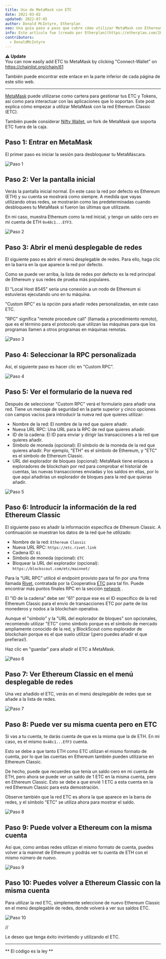 ```yaml
---
title: Uso de MetaMask con ETC
date: 2021-03-02
updated: 2022-07-05
author: Donald McIntyre, Etherplan
seo: Una guía paso a paso que cubre cómo utilizar MetaMask con Ethereum Classic para enviar ETC e interactuar con aplicaciones descentralizadas.
info: Este artículo fue [creado por Etherplan](https://etherplan.com/2021/03/02/how-to-connect-metamask-to-ethereum-classic/15512/). Para más tutoriales de Ethereum Classic, teoría y conceptos de criptodivisas, por favor, consulte [etherplan.com](https://etherplan.com).
contributors:
  - DonaldMcIntyre
---
```


**⚠️ Update**  
You can now easily add ETC to MetaMask by clicking "Connect-Wallet" on https://chainlist.org/chain/61

También puede encontrar este enlace en la parte inferior de cada página de este sitio web.

---

[MetaMask](https://metamask.io) puede utilizarse como cartera para gestionar tus ETC y Tokens, así como para interactuar con las aplicaciones que lo soportan. Este post explica cómo empezar a utilizar MetaMask con la red Ethereum Classic (ETC).

También puede considerar [Nifty Wallet](https://chrome.google.com/webstore/detail/nifty-wallet/jbdaocneiiinmjbjlgalhcelgbejmnid?ucbcb=1), un fork de MetaMask que soporta ETC fuera de la caja.

## Paso 1: Entrar en MetaMask

El primer paso es iniciar la sesión para desbloquear tu MetaMáscara.

![Paso 1](./01.png)

## Paso 2: Ver la pantalla inicial

Verás la pantalla inicial normal. En este caso la red por defecto es Ethereum (ETH) y su cuenta se mostrará como siempre. A medida que vayas utilizando otras redes, se mostrarán como las predeterminadas cuando desbloquees tu MetaMask si fueron las últimas que utilizaste.

En mi caso, muestra Ethereum como la red inicial, y tengo un saldo cero en mi cuenta de ETH `0x48c1...EfF3`.

![Paso 2](./02.png)

## Paso 3: Abrir el menú desplegable de redes

El siguiente paso es abrir el menú desplegable de redes. Para ello, haga clic en la barra en la que aparece la red por defecto.

Como se puede ver arriba, la lista de redes por defecto es la red principal de Ethereum y sus redes de prueba más populares.

El "Local Host 8545" sería una conexión a un nodo de Ethereum si estuvieras ejecutando uno en tu máquina.

"Custom RPC" es la opción para añadir redes personalizadas, en este caso ETC.

"RPC" significa "remote procedure call" (llamada a procedimiento remoto), que es el término para el protocolo que utilizan las máquinas para que los programas llamen a otros programas en máquinas remotas.

![Paso 3](./03.png)

## Paso 4: Seleccionar la RPC personalizada

Así, el siguiente paso es hacer clic en "Custom RPC".

![Paso 4](./04.png)

## Paso 5: Ver el formulario de la nueva red

Después de seleccionar "Custom RPC" verá el formulario para añadir una red. Tiene un mensaje de seguridad en la parte superior y cinco opciones con campos vacíos para introducir la nueva red que quieres utilizar:

- Nombre de la red: El nombre de la red que quiere añadir.
- Nueva URL RPC: Una URL para la RPC de red que quieres añadir.
- ID de la cadena: El ID para enviar y dirigir las transacciones a la red que quieres añadir.
- Símbolo de moneda (opcional): El símbolo de la moneda de la red que quieres añadir. Por ejemplo, "ETH" es el símbolo de Ethereum, y "ETC" es el símbolo de Ethereum Classic.
- URL del explorador de bloques (opcional): MetaMask tiene enlaces a exploradores de blockchain por red para comprobar el historial de cuentas, las nuevas transacciones enviadas y los saldos en ellas, por lo que aquí añadirías un explorador de bloques para la red que quieras añadir.

![Paso 5](./05.png)

## Paso 6: Introducir la información de la red Ethereum Classic

El siguiente paso es añadir la información específica de Ethereum Classic. A continuación se muestran los datos de la red que he utilizado:

- Nombre de la red: `Ethereum Classic`
- Nueva URL RPC: `https://etc.rivet.link`
- Cadena ID: `61`
- Símbolo de moneda (opcional): `ETC`
- Bloquear la URL del explorador (opcional): `https://blockscout.com/etc/mainnet/`

Para la “URL RPC” utilicé el endpoint provisto para tal fin por una firma llamada [Rivet](https://rivet.link/), contratada por la Cooperativa [ETC](https://etccooperative.org) para tal fin. Puede encontrar más puntos finales RPC en la sección [network](/network/endpoints) .

El "ID de la cadena" debe ser "61" porque ese es el ID específico de la red Ethereum Classic para el envío de transacciones ETC por parte de los monederos y nodos a la blockchain operativa.

Aunque el "símbolo" y la "URL del explorador de bloques" son opcionales, recomiendo utilizar "ETC" como símbolo porque es el símbolo de mercado ampliamente conocido de la red, y BlockScout como explorador de blockchain porque es el que suelo utilizar (¡pero puedes añadir el que prefieras!).

Haz clic en "guardar" para añadir el ETC a MetaMask.

![Paso 6](./06-rivet.png)

## Paso 7: Ver Ethereum Classic en el menú desplegable de redes

Una vez añadido el ETC, verás en el menú desplegable de redes que se añade a la lista de redes.

![Paso 7](./07.png)

## Paso 8: Puede ver su misma cuenta pero en ETC

Si vas a tu cuenta, te darás cuenta de que es la misma que la de ETH. En mi caso, es el mismo `0x48c1...EfF3` cuenta.

Esto se debe a que tanto ETH como ETC utilizan el mismo formato de cuenta, por lo que las cuentas en Ethereum también pueden utilizarse en Ethereum Classic.

De hecho, puede que recuerdes que tenía un saldo cero en mi cuenta de ETH, pero ahora se puede ver un saldo de 1 ETC en la misma cuenta, pero en Ethereum Classic. Esto se debe a que envié 1 ETC a esta cuenta en la red Ethereum Classic para esta demostración.

Observe también que la red ETC es ahora la que aparece en la barra de redes, y el símbolo "ETC" se utiliza ahora para mostrar el saldo.

![Paso 8](./08.png)

## Paso 9: Puede volver a Ethereum con la misma cuenta

Así que, como ambas redes utilizan el mismo formato de cuenta, puedes volver a la mainnet de Ethereum y podrás ver tu cuenta de ETH con el mismo número de nuevo.

![Paso 9](./09.png)

## Paso 10: Puedes volver a Ethereum Classic con la misma cuenta

Para utilizar la red ETC, simplemente seleccione de nuevo Ethereum Classic en el menú desplegable de redes, donde volverá a ver sus saldos ETC.

![Paso 10](./10.png)

//

Le deseo que tenga éxito invirtiendo y utilizando el ETC.

---

** El código es la ley **

